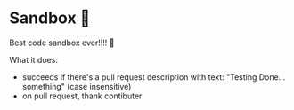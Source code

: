# Sandbox 🤘
Best code sandbox ever!!!! :metal:

What it does:
- succeeds if there's a pull request description with text: "Testing Done... something" (case insensitive)
- on pull request, thank contibuter
